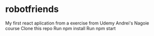 # robotfriends
My first react aplication from a exercise from Udemy Andrei's Nagoie course
Clone this repo
Run npm install
Run npm start
